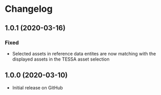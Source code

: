 # Changelog

## 1.0.1 (2020-03-16)
### Fixed
* Selected assets in reference data entites are now matching with the displayed assets in the TESSA asset selection

## 1.0.0 (2020-03-10)
* Initial release on GitHub
